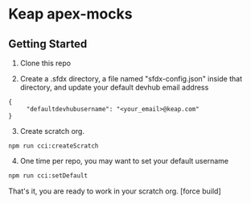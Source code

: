 # Keap apex-mocks

## Getting Started
1. Clone this repo

2. Create a .sfdx directory, a file named "sfdx-config.json" inside that directory, and update your default devhub email address
```
{
     "defaultdevhubusername": "<your_email>@keap.com"
}
```  

3. Create scratch org.
```
npm run cci:createScratch
```  

4. One time per repo, you may want to set your default username
```bash
npm run cci:setDefault
```

That's it, you are ready to work in your scratch org.  [force build]


